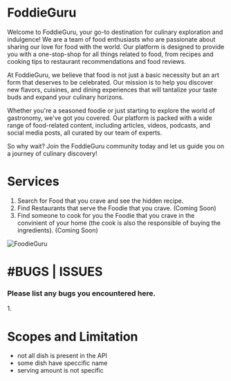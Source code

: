 # FoddieGuru

Welcome to FoddieGuru, your go-to destination for culinary exploration and indulgence! We are a team of food enthusiasts who are passionate about sharing our love for food with the world. Our platform is designed to provide you with a one-stop-shop for all things related to food, from recipes and cooking tips to restaurant recommendations and food reviews.

At FoddieGuru, we believe that food is not just a basic necessity but an art form that deserves to be celebrated. Our mission is to help you discover new flavors, cuisines, and dining experiences that will tantalize your taste buds and expand your culinary horizons.

Whether you're a seasoned foodie or just starting to explore the world of gastronomy, we've got you covered. Our platform is packed with a wide range of food-related content, including articles, videos, podcasts, and social media posts, all curated by our team of experts.

So why wait? Join the FoddieGuru community today and let us guide you on a journey of culinary discovery!

# Services

1. Search for Food that you crave and see the hidden recipe.
2. Find Restaurants that serve the Foodie that you crave. (Coming Soon)
3. Find someone to cook for you the Foodie that you crave in the convinient of your home (the cook is also the responsible of buying the ingredients). (Coming Soon)

![FoodieGuru](https://user-images.githubusercontent.com/124416304/236598955-4d59e47c-eeb9-4f8c-9c26-400874cdef3f.png)

<h1>#BUGS | ISSUES</h1>

<h3>Please list any bugs you encountered here.</h3>
1. 

<h1>Scopes and Limitation</h1>
<ul>
<li>not all dish is present in the API</li>
<li>some dish have speccific name</li>
<li>serving amount is not specific</li>
</ul>

